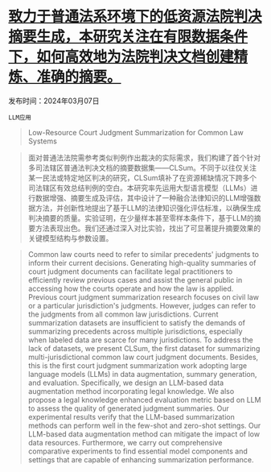 # [致力于普通法系环境下的低资源法院判决摘要生成，本研究关注在有限数据条件下，如何高效地为法院判决文档创建精炼、准确的摘要。](https://arxiv.org/abs/2403.04454)

发布时间：2024年03月07日

`LLM应用`

> Low-Resource Court Judgment Summarization for Common Law Systems

> 面对普通法法院需参考类似判例作出裁决的实际需求，我们构建了首个针对多司法辖区普通法判决文档的摘要数据集——CLSum。不同于以往仅关注某一民法或特定地区判决的研究，CLSum填补了在资源稀缺情况下跨多个司法辖区有效总结判例的空白。本研究率先运用大型语言模型（LLMs）进行数据增强、摘要生成及评估，其中设计了一种融合法律知识的LLM增强数据方法，并创新性地提出了基于LLM的法律知识强化评估标准，以确保生成判决摘要的质量。实验证明，在少量样本甚至零样本条件下，基于LLM的摘要方法表现出色。我们还通过深入对比实验，找出了可显著提升摘要效果的关键模型结构与参数设置。

> Common law courts need to refer to similar precedents' judgments to inform their current decisions. Generating high-quality summaries of court judgment documents can facilitate legal practitioners to efficiently review previous cases and assist the general public in accessing how the courts operate and how the law is applied. Previous court judgment summarization research focuses on civil law or a particular jurisdiction's judgments. However, judges can refer to the judgments from all common law jurisdictions. Current summarization datasets are insufficient to satisfy the demands of summarizing precedents across multiple jurisdictions, especially when labeled data are scarce for many jurisdictions. To address the lack of datasets, we present CLSum, the first dataset for summarizing multi-jurisdictional common law court judgment documents. Besides, this is the first court judgment summarization work adopting large language models (LLMs) in data augmentation, summary generation, and evaluation. Specifically, we design an LLM-based data augmentation method incorporating legal knowledge. We also propose a legal knowledge enhanced evaluation metric based on LLM to assess the quality of generated judgment summaries. Our experimental results verify that the LLM-based summarization methods can perform well in the few-shot and zero-shot settings. Our LLM-based data augmentation method can mitigate the impact of low data resources. Furthermore, we carry out comprehensive comparative experiments to find essential model components and settings that are capable of enhancing summarization performance.